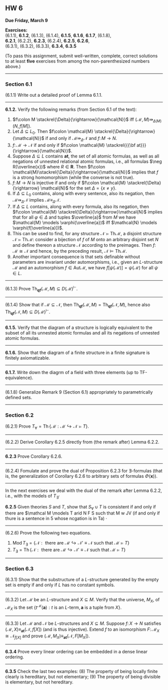 ## HW 6


**Due Friday, March 9**

**Exercises:**  
(6.1.1), **6.1.2**, (6.1.3), (6.1.4), **6.1.5**, **6.1.6**, **6.1.7**, (6.1.8),  
**6.2.1**, (6.2.2), **6.2.3**, (6.2.4), **6.2.5**, **6.2.6**,   
(6.3.1), (6.3.2), (6.3.3), **6.3.4**, **6.3.5**

(To pass this assignment, submit well-written, complete, correct solutions to at least **five** exercises from among the non-parenthesized numbers above.)

-------------------------------------------------

### Section 6.1

(6.1.1)  Write out a detailed proof of Lemma 6.1.1.

---

**6.1.2.** Verify the following remarks (from Section 6.1 of the text):

1. $f\colon  M \stackrel{\Delta}{\rightarrow}{\mathcal{N}}$ iff $(\mathcal{M}, M) \Rrightarrow_{\Delta(M)} (N, f[M])$.
2. Let $\Delta \subseteq L_0$. Then $f\colon  \mathcal{M} \stackrel{\Delta}{\rightarrow}{\mathcal{N}}$ if and only if $\mathcal{M} \Rrightarrow_\Delta \mathcal{N}$ and $f\colon  M \rightarrow N$.
3. $f\colon  \mathcal{M} \rightarrow \mathcal{N}$ if and only if $f\colon  \mathcal{M} \stackrel{{{\bf at}}}{\rightarrow}{\mathcal{N}}$.
4. Suppose $\Delta \subseteq L$ contains **at**, the set of all atomic formulas, as well as all negations of unnested relational atomic formulas, i.e., all formulas $\neg R(\overline{x})$ where $R \in \mathbf{R}$.
Then $f\colon  \mathcal{M}\stackrel{\Delta}{\rightarrow}{\mathcal{N}}$ implies that $f$ is a strong homomorphism (while the converse is not true).
5. $f\colon  M \rightarrow N$ is injective if and only if $f\colon   \mathcal{M} \stackrel{\Delta}{\rightarrow} \mathcal{N}$ for the set $\Delta = \{x \neq y \}$.
6. If $\Delta \subseteq L_0$ contains, along with every sentence, also its negation, then $\mathcal{M} \Rrightarrow_\Delta \mathcal{N}$ implies $\mathcal{M} \equiv_\Delta \mathcal{N}$. 
7. If $\Delta \subseteq L$ contains, along with every formula, also its negation, then $f\colon  \mathcal{M} \stackrel{\Delta}{\rightarrow}\mathcal{N}$ implies that for all $\varphi \in \Delta$ and tuples $\overline{a}$ from $M$ we have $\mathcal{M} \models \varphi(\overline{a})$ iff $\mathcal{N} \models \varphi(f[\overline{a}])$.
8. This can be used to find, for any structure $\mathcal{N} \models \text{Th}\mathcal{M}$, a disjoint structure $\mathcal{N}\models \text{Th}\mathcal{M}$: consider a bijection of $f$ of $M$ onto an arbitrary disjoint set $N$ and define thereon a structure $\mathcal{N}$ according to the preimages. Then $f\colon  \mathcal{M} \cong \mathcal{N}$ and hence, by the preceding result, $\mathcal{N} \models \text{Th}\mathcal{M}$.
9. Another important consequence is that sets definable without parameters are invariant under automorphisms, i.e., given an $L$-structure $\mathcal{M}$ and an automorphism $f \in \text{Aut}\mathcal{M}$, we have $f[\psi(\mathcal{M})] = \psi(\mathcal{M})$ for all $\psi \in L$.

---

(6.1.3) Prove $\operatorname{Th}_{\mathbf{qf}}(\mathcal{M}, M) \subseteq D(\mathcal{M})^\vdash.$

---

(6.1.4) Show that if $\mathcal{M} \subseteq \mathcal{N}$, then $\operatorname{Th}_{\mathbf{qf}}(\mathcal{M}, M) = \operatorname{Th}_{\mathbf{qf}}(\mathcal{N}, M)$, hence also 
$\operatorname{Th}_{\mathbf{qf}}(\mathcal{N}, M) \subseteq D(\mathcal{M})^\vdash$.

---

**6.1.5.** Verify that the diagram of a structure is logically equivalent to the subset of all its unnested atomic formulas and all its negations of unnested atomic formulas.

---

**6.1.6.** Show that the diagram of a finite structure in a finite signature is finitely axiomatizable.

---

**6.1.7.** Write down the diagrm of a field with three elements (up to TF-equivalence).

---

(6.1.8) Generalize Remark 9 (Section 6.1) appropriately to parametrically defined sets.

------------------

### Section 6.2

(6.2.1) Prove $T_{\forall} = \operatorname{Th}\{\mathcal{M} : \mathcal{M} ↪ \mathcal{N} \models T \}$.

---

(6.2.2) Derive Corollary 6.2.5 directly from (the remark after) Lemma 6.2.2.

---

**6.2.3** Prove Corollary 6.2.6.

---

(6.2.4) Fomulate and prove the dual of Proposition 6.2.3 for $\exists$-formulas (that is, the generalization of Corollary 6.2.6 to arbitrary sets of formulas $\Phi(\mathbf{x})$).

---

In the next exercises we deal with the dual of the remark after Lemma 6.2.2,
i.e., with the models of $T_{\exists}$·

**6.2.5**
Given theories $S$ and $T$, show that $S_{\forall} \cup T$ is consistent if and
only if there are $\mathcal M \models T arid N F S such that M w JV (if and only if thure is a
sentence in 5 whose ncgation is in Ta)  ·

---

(6.2.6) Prove the following two equations.

1. $\operatorname{Mod} T_{\exists} = \{\mathcal{N} : \text{ there are } \mathcal{M} ↪ \mathcal{N}' \equiv \mathcal{N}  \text{ such that } \mathcal{M} \models T\}$ 
2. $T_{\exists} = \operatorname{Th} \{\mathcal{N} : \text{ there are } \mathcal{M} ↪ \mathcal{N}' \equiv \mathcal{N}  \text{ such that } \mathcal{M} \models T\}$ 

---
 
### Section 6.3

(6.3.1) Show that the substructure of a $L$-structure generated by the
empty set is empty if and only if $L$ has no constant symbols.

---

(6.3.2)
Let $\mathcal{M}$ be an $L$-structure and $X \subseteq M$. Verify that the universe, $M_X$, of $\mathcal{M}_X$ is the set 
$\{t^\mathcal{M}(\mathbf{a}): t \text{ is an } L\text{-term}, \mathbf{a} \text{ is a tuple from } X\}$.

---

(6.3.3)
Let $\mathcal{M}$ and $\mathcal{N}$ be $L$-structures and $X \subseteq M$. Suppose $f\colon X \rightarrow N$ satisfies $(\mathcal{M}, X) \equiv_{\mathbf{at}} (\mathcal{N}, f[X])$ (and is thus injective). Extend $f$ to an isomorphism $F\colon \mathcal{M}_X \cong \mathcal{N}_{f[X]}$ and prove $(\mathcal{M}, M_X) \equiv_{\mathbf{at}} (\mathcal{N}, F[M_X])$.

--- 

**6.3.4**
Prove every linear ordering can be embedded in a dense linear ordering.

---

**6.3.5**
Check the last two examples: (8) The property of being locally finite clearly is hereditary, but not elementary; (9) The property of being divisible is elementary, but not hereditary.
